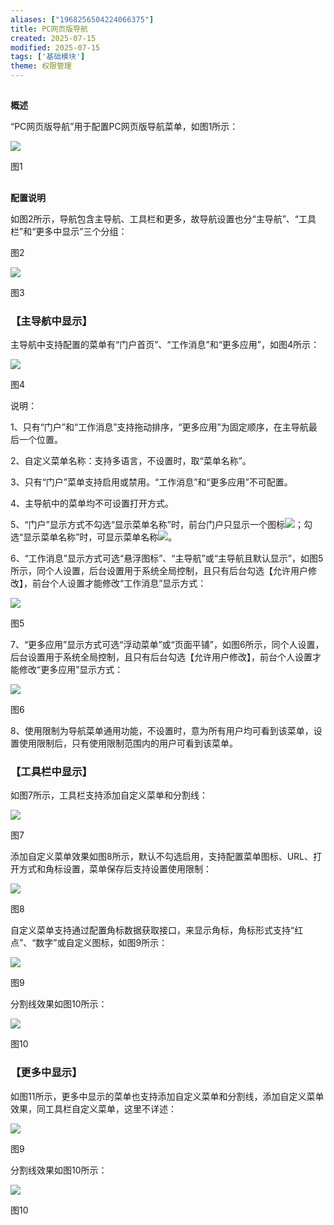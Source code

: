 ```yaml
---
aliases: ["1968256504224066375"]
title: PC网页版导航
created: 2025-07-15
modified: 2025-07-15
tags: ['基础模块']
theme: 权限管理
---
```


##

**概述**

“PC网页版导航”用于配置PC网页版导航菜单，如图1所示：

![](fbc45a06015cc0fb00a654ffd1c85be8.jpg)

图1

##

**配置说明**

如图2所示，导航包含主导航、工具栏和更多，故导航设置也分“主导航”、“工具栏”和“更多中显示”三个分组：

图2

![](eeaca6df95af871a92c6e8f982cd1e53.jpg)

图3

### **【主导航中显示】**

主导航中支持配置的菜单有“门户首页”、“工作消息”和“更多应用”，如图4所示：

![](f0cb247dd30c2dae197761dec06dd940.jpg)

图4

说明：

1、只有“门户”和“工作消息”支持拖动排序，“更多应用”为固定顺序，在主导航最后一个位置。

2、自定义菜单名称：支持多语言，不设置时，取“菜单名称”。

3、只有“门户”菜单支持启用或禁用。“工作消息”和“更多应用”不可配置。

4、主导航中的菜单均不可设置打开方式。

5、“门户”显示方式不勾选“显示菜单名称”时，前台门户只显示一个图标![](05160c2785d3cc54aec160c27f96306b.jpg)；勾选“显示菜单名称”时，可显示菜单名称![](4d1960554b9dc095e15abf54128d65cc.jpg)。

6、“工作消息”显示方式可选“悬浮图标”、“主导航”或“主导航且默认显示”，如图5所示，同个人设置，后台设置用于系统全局控制，且只有后台勾选【允许用户修改】，前台个人设置才能修改“工作消息”显示方式：

![](e6abf1db44675c94dfd3bfa6e7f7549f.jpg)

图5

7、“更多应用”显示方式可选“浮动菜单”或“页面平铺”，如图6所示，同个人设置，后台设置用于系统全局控制，且只有后台勾选【允许用户修改】，前台个人设置才能修改“更多应用”显示方式：

![](8b7a5e66b39ef11188dcebae8a02cd42.jpg)

图6

8、使用限制为导航菜单通用功能，不设置时，意为所有用户均可看到该菜单，设置使用限制后，只有使用限制范围内的用户可看到该菜单。

### **【工具栏中显示】**

如图7所示，工具栏支持添加自定义菜单和分割线：

![](35e6e33fed5696aad16c08dbafb8e363.jpg)

图7

添加自定义菜单效果如图8所示，默认不勾选启用，支持配置菜单图标、URL、打开方式和角标设置，菜单保存后支持设置使用限制：

![](a3d07ab96018706f0a6bca0810e95fd0.jpg)

图8

自定义菜单支持通过配置角标数据获取接口，来显示角标，角标形式支持“红点”、“数字”或自定义图标，如图9所示：

![](530dafe30951e9af44a76c9b4413e4db.jpg)

图9

分割线效果如图10所示：

![](c65ac47fbabea5070bcb475a6061268a.jpg)

图10

### **【更多中显示】**

如图11所示，更多中显示的菜单也支持添加自定义菜单和分割线，添加自定义菜单效果，同工具栏自定义菜单，这里不详述：

![](1316ad86d3c26f3217c6bb70f33c3c2a.jpg)

图9

分割线效果如图10所示：

![](a3dec6b9682c5608a88d13968a6f76bc.jpg)

图10